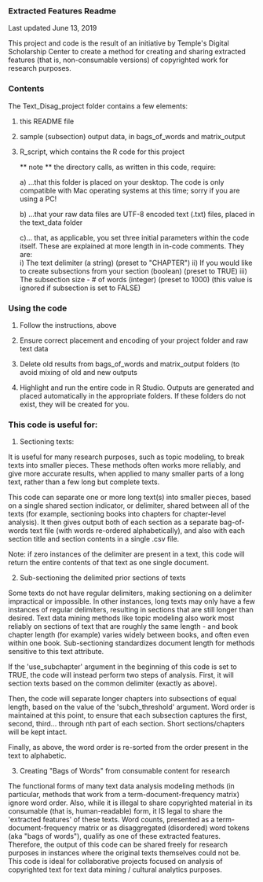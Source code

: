 ### Extracted Features Readme

Last updated June 13, 2019

This project and code is the result of an initiative by Temple's Digital Scholarship Center to create a method for creating and sharing extracted features (that is, non-consumable versions) of copyrighted work for research purposes. 

### Contents

The Text_Disag_project folder contains a few elements:

1) this README file

2) sample (subsection) output data, in bags_of_words and matrix_output

3) R_script, which contains the R code for this project

   ** note ** the directory calls, as written in this code, require:

   a) ...that this folder is placed on your desktop.  The code is only compatible with Mac
   operating systems at this time; sorry if you are using a PC! 

   b) ...that your raw data files are UTF-8 encoded text (.txt) files, placed in the
   text_data folder

   c)... that, as applicable, you set three initial parameters within the code itself.
   These are explained at more length in in-code comments.  They are:  
     i) The text delimiter (a string) (preset to "CHAPTER")
     ii) If you would like to create subsections from your section 
         (boolean) (preset to TRUE)
     iii) The subsection size - # of words (integer) (preset to 1000)
          (this value is ignored if subsection is set to FALSE)


### Using the code

1) Follow the instructions, above

2) Ensure correct placement and encoding of your project folder and raw text data

3) Delete old results from bags_of_words and matrix_output folders
    (to avoid mixing of old and new outputs

4) Highlight and run the entire code in R Studio.  Outputs are generated and placed automatically 
   in the appropriate folders.  If these folders do not exist, they will be created
   for you.


### This code is useful for:

1) Sectioning texts: 

It is useful for many research purposes, such as topic modeling, to break texts into smaller pieces.  These methods often works more reliably, and give more accurate results, when applied to many smaller parts of a long text, rather than a few long but complete texts.

This code can separate one or more long text(s) into smaller pieces, based on a single shared section indicator, or delimiter, shared between all of the texts (for example, sectioning books into chapters for chapter-level analysis). It then gives output both of each section as a separate bag-of-words text file (with words re-ordered alphabetically), and also with each section title and section contents in a single .csv file.

Note: if zero instances of the delimiter are present in a text, this code will return the entire contents of that text as one single document.

2) Sub-sectioning the delimited prior sections of texts

Some texts do not have regular delimiters, making sectioning on a delimiter impractical or impossible.  In other instances, long texts may only have a few instances of regular delimiters, resulting in sections that are still longer than desired.  Text data mining methods like topic modeling also work most reliably on sections of text that are roughly the same length - and book chapter length (for example) varies widely between books, and often even within one book.  Sub-sectioning standardizes document length for methods sensitive to this text attribute.

If the 'use_subchapter' argument in the beginning of this code is set to TRUE, the code will instead perform two steps of analysis.  First, it will section texts based on the common delimiter (exactly as above).  

Then, the code will separate longer chapters into subsections of equal length, based on the value of the 'subch_threshold' argument.  Word order is maintained at this point, to ensure that each subsection captures the first, second, third... through nth part of each section.  Short sections/chapters will be kept intact.

Finally, as above, the word order is re-sorted from the order present in the text to alphabetic.

3) Creating "Bags of Words" from consumable content for research

The functional forms of many text data analysis modeling methods (in particular, methods that work from a term-document-frequency matrix) ignore word order.  Also, while it is illegal to share copyrighted material in its consumable (that is, human-readable) form, it IS legal to share the 'extracted features' of these texts.  Word counts, presented as a term-document-frequency matrix or as disaggregated (disordered) word tokens (aka "bags of words"), qualify as one of these extracted features.  Therefore, the output of this code can be shared freely for research purposes in instances where the original texts themselves could not be.  This code is ideal for collaborative projects focused on analysis of copyrighted text for text data mining / cultural analytics purposes.
